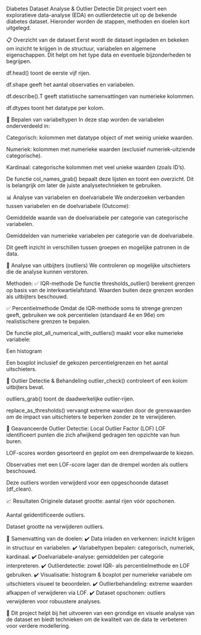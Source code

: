 Diabetes Dataset Analyse & Outlier Detectie
Dit project voert een exploratieve data-analyse (EDA) en outlierdetectie uit op de bekende diabetes dataset.
Hieronder worden de stappen, methoden en doelen kort uitgelegd.

📋 Overzicht van de dataset
Eerst wordt de dataset ingeladen en bekeken om inzicht te krijgen in de structuur, variabelen en algemene eigenschappen. Dit helpt om het type data en eventuele bijzonderheden te begrijpen.

df.head() toont de eerste vijf rijen.

df.shape geeft het aantal observaties en variabelen.

df.describe().T geeft statistische samenvattingen van numerieke kolommen.

df.dtypes toont het datatype per kolom.

🔢 Bepalen van variabeltypen
In deze stap worden de variabelen onderverdeeld in:

Categorisch: kolommen met datatype object of met weinig unieke waarden.

Numeriek: kolommen met numerieke waarden (exclusief numeriek-uitziende categorische).

Kardinaal: categorische kolommen met veel unieke waarden (zoals ID’s).

De functie col_names_grab() bepaalt deze lijsten en toont een overzicht. Dit is belangrijk om later de juiste analysetechnieken te gebruiken.

📊 Analyse van variabelen en doelvariabele
We onderzoeken verbanden tussen variabelen en de doelvariabele (Outcome):

Gemiddelde waarde van de doelvariabele per categorie van categorische variabelen.

Gemiddelden van numerieke variabelen per categorie van de doelvariabele.

Dit geeft inzicht in verschillen tussen groepen en mogelijke patronen in de data.

🚨 Analyse van uitbijters (outliers)
We controleren op mogelijke uitschieters die de analyse kunnen verstoren.

Methoden:
✅ IQR-methode
De functie thresholds_outlier() berekent grenzen op basis van de interkwartielafstand.
Waarden buiten deze grenzen worden als uitbijters beschouwd.

✅ Percentielmethode
Omdat de IQR-methode soms te strenge grenzen geeft, gebruiken we ook percentielen (standaard 4e en 96e) om realistischere grenzen te bepalen.

De functie plot_all_numerical_with_outliers() maakt voor elke numerieke variabele:

Een histogram

Een boxplot
inclusief de gekozen percentielgrenzen en het aantal uitschieters.

🧽 Outlier Detectie & Behandeling
outlier_check() controleert of een kolom uitbijters bevat.

outliers_grab() toont de daadwerkelijke outlier-rijen.

replace_as_thresholds() vervangt extreme waarden door de grenswaarden om de impact van uitschieters te beperken zonder ze te verwijderen.

🤖 Geavanceerde Outlier Detectie: Local Outlier Factor (LOF)
LOF identificeert punten die zich afwijkend gedragen ten opzichte van hun buren.

LOF-scores worden gesorteerd en geplot om een drempelwaarde te kiezen.

Observaties met een LOF-score lager dan de drempel worden als outliers beschouwd.

Deze outliers worden verwijderd voor een opgeschoonde dataset (df_clean).

📈 Resultaten
Originele dataset grootte: aantal rijen vóór opschonen.

Aantal geïdentificeerde outliers.

Dataset grootte na verwijderen outliers.

🎯 Samenvatting van de doelen:
✔️ Data inladen en verkennen: inzicht krijgen in structuur en variabelen.
✔️ Variabeltypen bepalen: categorisch, numeriek, kardinaal.
✔️ Doelvariabele-analyse: gemiddelden per categorie interpreteren.
✔️ Outlierdetectie: zowel IQR- als percentielmethode en LOF gebruiken.
✔️ Visualisatie: histogram & boxplot per numerieke variabele om uitschieters visueel te beoordelen.
✔️ Outlierbehandeling: extreme waarden afkappen of verwijderen via LOF.
✔️ Dataset opschonen: outliers verwijderen voor robuustere analyses.

📂 Dit project helpt bij het uitvoeren van een grondige en visuele analyse van de dataset en biedt technieken om de kwaliteit van de data te verbeteren voor verdere modellering.

